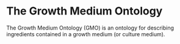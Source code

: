 # The Growth Medium Ontology

The Growth Medium Ontology (GMO) is an ontology for describing ingredients contained in a growth medium (or culture medium).

